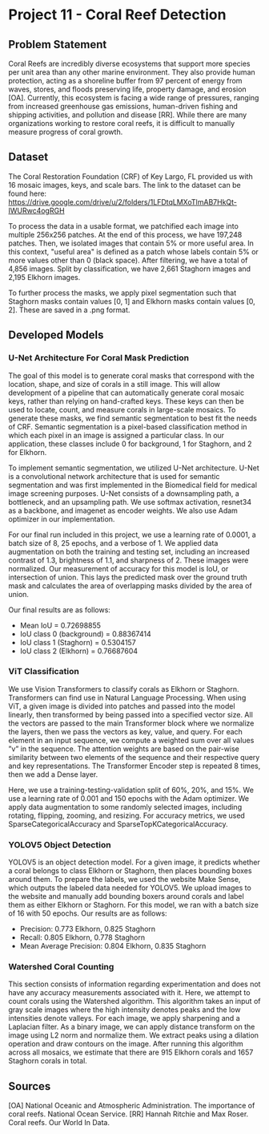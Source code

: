 # Project 11 - Coral Reef Detection



## Problem Statement

Coral Reefs are incredibly diverse ecosystems that support more species per unit area than any other marine environment. They also provide human protection, acting as a shoreline buffer from 97 percent of energy from waves, stores, and floods preserving life, property damage, and erosion [OA]. Currently, this ecosystem is facing a wide range of pressures, ranging from increased greenhouse gas emissions, human-driven fishing and shipping activities, and pollution and disease [RR]. While there are many organizations working to restore coral reefs, it is difficult to manually measure progress of coral growth.

## Dataset

The Coral Restoration Foundation (CRF) of Key Largo, FL provided us with 16 mosaic images, keys, and scale bars. The link to the dataset can be found here: https://drive.google.com/drive/u/2/folders/1LFDtqLMXoTlmAB7HkQt-IWURwc4ogRGH

To process the data in a usable format, we patchified each image into multiple 256x256 patches. At the end of this process, we have 197,248 patches. Then, we isolated images that contain 5% or more useful area. In this context, "useful area" is defined as a patch whose labels contain 5% or more values other than 0 (black space). After filtering, we have a total of 4,856 images. Split by classification, we have 2,661 Staghorn images and 2,195 Elkhorn images.

To further process the masks, we apply pixel segmentation such that Staghorn masks contain values [0, 1] and Elkhorn masks contain values [0, 2]. These are saved in a .png format.

## Developed Models

### U-Net Architecture For Coral Mask Prediction
The goal of this model is to generate coral masks that correspond with the location, shape, and size of corals in a still image. This will allow development of a pipeline that can automatically generate coral mosaic keys, rather than relying on hand-crafted keys. These keys can then be used to locate, count, and measure corals in large-scale mosaics. To generate these masks, we find semantic segmentation to best fit the needs of CRF. Semantic segmentation is a pixel-based classification method in which each pixel in an image is assigned a particular class. In our application, these classes include 0 for background, 1 for Staghorn, and 2 for Elkhorn.

To implement semantic segmentation, we utilized U-Net architecture. U-Net is a convolutional network architecture that is used for semantic segmentation and was first implemented in the Biomedical field for medical image screening purposes. U-Net consists of a downsampling path, a bottleneck, and an upsampling path. We use softmax activation, resnet34 as a backbone, and imagenet as encoder weights. We also use Adam optimizer in our implementation. 

For our final run included in this project, we use a learning rate of 0.0001, a batch size of 8, 25 epochs, and a verbose of 1. We applied data augmentation on both the training and testing set, including an increased contrast of 1.3, brightness of 1.1, and sharpness of 2. These images were normalized. Our measurement of accuracy for this model is IoU, or intersection of union. This lays the predicted mask over the ground truth mask and calculates the area of overlapping masks divided by the area of union.

Our final results are as follows:
- Mean IoU = 0.72698855
- IoU class 0 (background) = 0.88367414
- IoU class 1 (Staghorn) = 0.5304157
- IoU class 2  (Elkhorn) = 0.76687604

### ViT Classification
We use Vision Transformers to classify corals as Elkhorn or Staghorn. Transformers can find use in
Natural Language Processing. When using ViT, a given image is divided into patches and passed into
the model linearly, then transformed by being passed into a specified vector size. All the vectors are
passed to the main Transformer block where we normalize the layers, then we pass the vectors as key,
value, and query. For each element in an input sequence, we compute a weighted sum over all values
”v” in the sequence. The attention weights are based on the pair-wise similarity between two elements
of the sequence and their respective query and key representations. The Transformer Encoder step is
repeated 8 times, then we add a Dense layer.

Here, we use a training-testing-validation split of 60%, 20%, and 15%. We use a learning rate
of 0.001 and 150 epochs with the Adam optimizer. We apply data augmentation to some randomly
selected images, including rotating, flipping, zooming, and resizing. For accuracy metrics, we used
SparseCategoricalAccuracy and SparseTopKCategoricalAccuracy.

### YOLOV5 Object Detection
YOLOV5 is an object detection model. For a given image, it predicts whether a coral belongs to
class Elkhorn or Staghorn, then places bounding boxes around them. To prepare the labels, we used
the website Make Sense, which outputs the labeled data needed for YOLOV5. We upload images to
the website and manually add bounding boxers around corals and label them as either Elkhorn or
Staghorn. For this model, we ran with a batch size of 16 with 50 epochs. Our results are as follows:

- Precision: 0.773 Elkhorn, 0.825 Staghorn
- Recall: 0.805 Elkhorn, 0.778 Staghorn
- Mean Average Precision: 0.804 Elkhorn, 0.835 Staghorn

### Watershed Coral Counting
This section consists of information regarding experimentation and does not have any accuracy measurements associated with it. Here, we attempt to count corals using the Watershed algorithm. This
algorithm takes an input of gray scale images where the high intensity denotes peaks and the low
intensities denote valleys.
For each image, we apply sharpening and a Laplacian filter. As a binary image, we can apply
distance transform on the image using L2 norm and normalize them. We extract peaks using a
dilation operation and draw contours on the image. After running this algorithm across all mosaics,
we estimate that there are 915 Elkhorn corals and 1657 Staghorn corals in total.

## Sources
[OA] National Oceanic and Atmospheric Administration. The importance of coral reefs. National
Ocean Service.
[RR] Hannah Ritchie and Max Roser. Coral reefs. Our World In Data.

